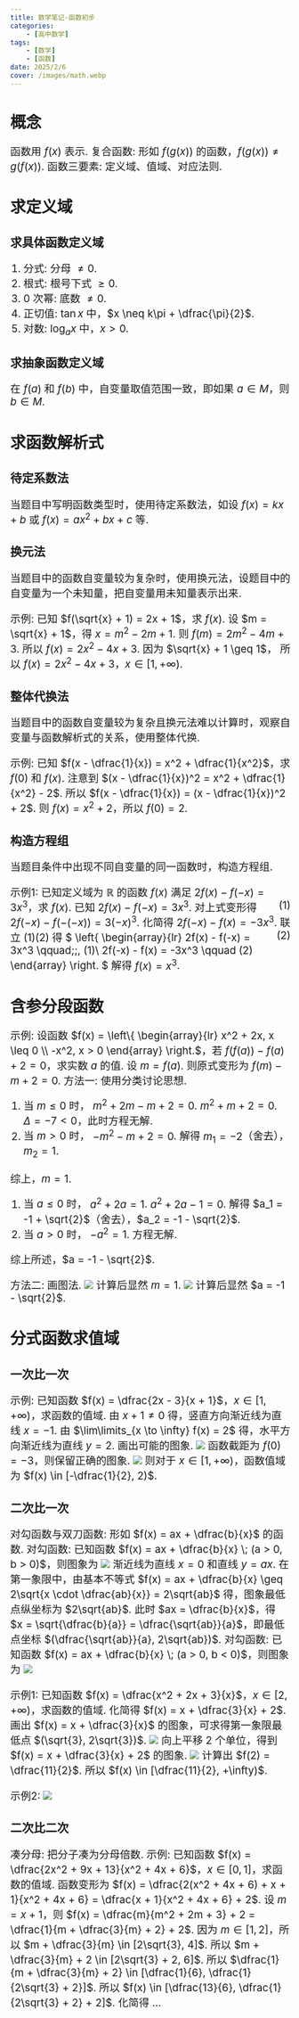 ```yaml
---
title: 数学笔记-函数初步
categories:
    - [高中数学]
tags:
    - [数学]
    - [函数]
date: 2025/2/6
cover: /images/math.webp
---
```

# 概念
函数用 $f(x)$ 表示.
复合函数: 形如 $f(g(x))$ 的函数，$f(g(x)) \neq g(f(x))$.
函数三要素: 定义域、值域、对应法则.
# 求定义域
## 求具体函数定义域
1. 分式: 分母 $\neq 0$.
2. 根式: 根号下式 $\geq 0$.
3. $0$ 次幂: 底数 $\neq 0$.
4. 正切值: $\tan x$ 中，$x \neq k\pi + \dfrac{\pi}{2}$.
5. 对数: $\log_a x$ 中，$x > 0$.
## 求抽象函数定义域
在 $f(a)$ 和 $f(b)$ 中，自变量取值范围一致，即如果 $a \in M$，则 $b \in M$.
# 求函数解析式
## 待定系数法
当题目中写明函数类型时，使用待定系数法，如设 $f(x) = kx + b$ 或 $f(x) = ax^2 + bx + c$ 等.
## 换元法
当题目中的函数自变量较为复杂时，使用换元法，设题目中的自变量为一个未知量，把自变量用未知量表示出来.

示例: 已知 $f(\sqrt{x} + 1) = 2x + 1$，求 $f(x)$.
设 $m = \sqrt{x} + 1$，得 $x = m^2 - 2m + 1$.
则 $f(m) = 2m^2 - 4m + 3$.
所以 $f(x) = 2x^2 - 4x + 3$.
因为 $\sqrt{x} + 1 \geq 1$，
所以 $f(x) = 2x^2 - 4x + 3$，$x \in [1, +\infty)$.
## 整体代换法
当题目中的函数自变量较为复杂且换元法难以计算时，观察自变量与函数解析式的关系，使用整体代换.

示例: 已知 $f(x - \dfrac{1}{x}) = x^2 + \dfrac{1}{x^2}$，求 $f(0)$ 和 $f(x)$.
注意到 $(x - \dfrac{1}{x})^2 = x^2 + \dfrac{1}{x^2} - 2$.
所以 $f(x - \dfrac{1}{x}) = (x - \dfrac{1}{x})^2 + 2$.
则 $f(x) = x^2 + 2$，所以 $f(0) = 2$.
## 构造方程组
当题目条件中出现不同自变量的同一函数时，构造方程组.

示例1: 已知定义域为 $\mathbb{R}$ 的函数 $f(x)$ 满足 $2f(x) - f(-x) = 3x^3$，求 $f(x)$.
已知 $2f(x) - f(-x) = 3x^3$. <span style="float:right;">$(1)$</span>
对上式变形得 $2f(-x) - f(-(-x)) = 3(-x)^3$.
化简得 $2f(-x) - f(x) = -3x^3$. <span style="float:right;">$(2)$</span>
联立 $(1)(2)$ 得
$
\left\{
    \begin{array}{lr}
        2f(x) - f(-x) = 3x^3 \qquad\;\;\, (1)\\
        2f(-x) - f(x) = -3x^3 \qquad (2)
    \end{array}
\right.
$
解得 $f(x) = x^3$.
# 含参分段函数
示例: 设函数 $f(x) = \left\{ \begin{array}{lr} x^2 + 2x, x \leq 0 \\ -x^2, x > 0 \end{array} \right.$，若 $f(f(a)) - f(a) + 2 = 0$，求实数 $a$ 的值.
设 $m = f(a)$.
则原式变形为 $f(m) - m + 2 = 0$.
方法一: 使用分类讨论思想.
1) 当 $m \leq 0$ 时，
$m^2 + 2m - m + 2 = 0$.
$m^2 + m + 2 = 0$.
$\Delta = -7 < 0$，此时方程无解.
2) 当 $m > 0$ 时，
$-m^2 - m + 2 = 0$.
解得 $m_1 = -2$（舍去），$m_2 = 1$.

综上，$m = 1$.
1) 当 $a \leq 0$ 时，
$a^2 + 2a = 1$.
$a^2 + 2a - 1 = 0$.
解得 $a_1 = -1 + \sqrt{2}$（舍去），$a_2 = -1 - \sqrt{2}$.
2) 当 $a > 0$ 时，
$-a^2 = 1$.
方程无解.

综上所述，$a = -1 - \sqrt{2}$.

方法二: 画图法.
![](/images/Maths/函数初步/1.png)
计算后显然 $m = 1$.
![](/images/Maths/函数初步/2.png)
计算后显然 $a = -1 - \sqrt{2}$.
# 分式函数求值域
## 一次比一次
示例: 已知函数 $f(x) = \dfrac{2x - 3}{x + 1}$，$x \in [1, +\infty)$，求函数的值域.
由 $x + 1 \neq 0$ 得，竖直方向渐近线为直线 $x = -1$.
由 $\lim\limits_{x \to \infty} f(x) = 2$ 得，水平方向渐近线为直线 $y = 2$.
画出可能的图象.
![](/images/Maths/函数初步/4.png)
函数截距为 $f(0) = -3$，则保留正确的图象.
![](/images/Maths/函数初步/3.png)
则对于 $x \in [1, +\infty)$，函数值域为 $f(x) \in [-\dfrac{1}{2}, 2)$.
## 二次比一次
对勾函数与双刀函数: 形如 $f(x) = ax + \dfrac{b}{x}$ 的函数.
对勾函数: 已知函数 $f(x) = ax + \dfrac{b}{x} \; (a > 0, b > 0)$，则图象为
![](/images/Maths/函数初步/5.png)
渐近线为直线 $x = 0$ 和直线 $y = ax$.
在第一象限中，由基本不等式 $f(x) = ax + \dfrac{b}{x} \geq 2\sqrt{x \cdot \dfrac{ab}{x}} = 2\sqrt{ab}$ 得，图象最低点纵坐标为 $2\sqrt{ab}$.
此时 $ax = \dfrac{b}{x}$，得 $x = \sqrt{\dfrac{b}{a}} = \dfrac{\sqrt{ab}}{a}$，即最低点坐标 $(\dfrac{\sqrt{ab}}{a}, 2\sqrt{ab})$.
对勾函数: 已知函数 $f(x) = ax + \dfrac{b}{x} \; (a > 0, b < 0)$，则图象为
![](/images/Maths/函数初步/6.png)

示例1: 已知函数 $f(x) = \dfrac{x^2 + 2x + 3}{x}$，$x \in [2, +\infty)$，求函数的值域.
化简得 $f(x) = x + \dfrac{3}{x} + 2$.
画出 $f(x) = x + \dfrac{3}{x}$ 的图象，可求得第一象限最低点 $(\sqrt{3}, 2\sqrt{3})$.
![](/images/Maths/函数初步/7.png)
向上平移 $2$ 个单位，得到 $f(x) = x + \dfrac{3}{x} + 2$ 的图象.
![](/images/Maths/函数初步/8.png)
计算出 $f(2) = \dfrac{11}{2}$.
所以 $f(x) \in [\dfrac{11}{2}, +\infty)$.

示例2:
![](/images/Maths/函数初步/9.png)
## 二次比二次
凑分母: 把分子凑为分母倍数.
示例: 已知函数 $f(x) = \dfrac{2x^2 + 9x + 13}{x^2 + 4x + 6}$，$x \in [0, 1]$，求函数的值域.
函数变形为 $f(x) = \dfrac{2(x^2 + 4x + 6) + x + 1}{x^2 + 4x + 6} = \dfrac{x + 1}{x^2 + 4x + 6} + 2$.
设 $m = x + 1$，则 $f(x) = \dfrac{m}{m^2 + 2m + 3} + 2 = \dfrac{1}{m + \dfrac{3}{m} + 2} + 2$.
因为 $m \in [1, 2]$，所以 $m + \dfrac{3}{m} \in [2\sqrt{3}, 4]$.
所以 $m + \dfrac{3}{m} + 2 \in [2\sqrt{3} + 2, 6]$.
所以 $\dfrac{1}{m + \dfrac{3}{m} + 2} \in [\dfrac{1}{6}, \dfrac{1}{2\sqrt{3} + 2}]$.
所以 $f(x) \in [\dfrac{13}{6}, \dfrac{1}{2\sqrt{3} + 2} + 2]$.
化简得 $\ldots$
<style>
    p {font-size: 14pt;}
    li:not(.article-tag-list-item, .aos-init, .aos-animate) {font-size: 14pt;}
    center {font-size: 16pt;}
</style>